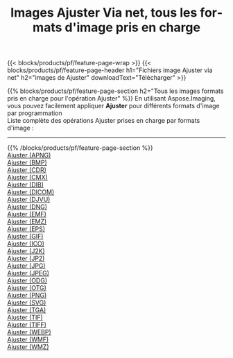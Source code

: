 ﻿---
title: Images Ajuster Via net, tous les formats d'image pris en charge 
weight: 3920
url: /fr/net/adjust 
lang: fr
langdirlevel: 2
locales: zh-hans,ja,it,ru,de,es,fr,nl,id,lt,pl,pt,vi,tr,ko,zh-hant,ar,hi,th,sv,cs,uk,he
description: En utilisant Aspose.Imaging, vous pouvez facilement Ajuster images Via net
---

{{< blocks/products/pf/feature-page-wrap >}}
{{< blocks/products/pf/feature-page-header h1="Fichiers image Ajuster via net" h2="images de Ajuster" downloadText="Télécharger" >}}


{{% blocks/products/pf/feature-page-section  h2="Tous les images formats pris en charge pour l'opération Ajuster" %}}
En utilisant Aspose.Imaging, vous pouvez facilement appliquer **Ajuster** pour différents formats d'image par programmation
<br/>
Liste complète des opérations Ajuster prises en charge par formats d'image :
<hr/>
{{% /blocks/products/pf/feature-page-section %}}
<div class="container-fluid productfamilypage bg-gray">
    <div class="convertypes bg-gray agp-content section">
        <div class="container">
		<div class="row other-converters">
		    <div class='col-md-2 other-converter remove-lp remove-rp'><a href="/imaging/fr/net/adjust/apng" >Ajuster (APNG)</a></div><div class='col-md-2 other-converter remove-lp remove-rp'><a href="/imaging/fr/net/adjust/bmp" >Ajuster (BMP)</a></div><div class='col-md-2 other-converter remove-lp remove-rp'><a href="/imaging/fr/net/adjust/cdr" >Ajuster (CDR)</a></div><div class='col-md-2 other-converter remove-lp remove-rp'><a href="/imaging/fr/net/adjust/cmx" >Ajuster (CMX)</a></div><div class='col-md-2 other-converter remove-lp remove-rp'><a href="/imaging/fr/net/adjust/dib" >Ajuster (DIB)</a></div><div class='col-md-2 other-converter remove-lp remove-rp'><a href="/imaging/fr/net/adjust/dicom" >Ajuster (DICOM)</a></div><div class='col-md-2 other-converter remove-lp remove-rp'><a href="/imaging/fr/net/adjust/djvu" >Ajuster (DJVU)</a></div><div class='col-md-2 other-converter remove-lp remove-rp'><a href="/imaging/fr/net/adjust/dng" >Ajuster (DNG)</a></div><div class='col-md-2 other-converter remove-lp remove-rp'><a href="/imaging/fr/net/adjust/emf" >Ajuster (EMF)</a></div><div class='col-md-2 other-converter remove-lp remove-rp'><a href="/imaging/fr/net/adjust/emz" >Ajuster (EMZ)</a></div><div class='col-md-2 other-converter remove-lp remove-rp'><a href="/imaging/fr/net/adjust/eps" >Ajuster (EPS)</a></div><div class='col-md-2 other-converter remove-lp remove-rp'><a href="/imaging/fr/net/adjust/gif" >Ajuster (GIF)</a></div><div class='col-md-2 other-converter remove-lp remove-rp'><a href="/imaging/fr/net/adjust/ico" >Ajuster (ICO)</a></div><div class='col-md-2 other-converter remove-lp remove-rp'><a href="/imaging/fr/net/adjust/j2k" >Ajuster (J2K)</a></div><div class='col-md-2 other-converter remove-lp remove-rp'><a href="/imaging/fr/net/adjust/jp2" >Ajuster (JP2)</a></div><div class='col-md-2 other-converter remove-lp remove-rp'><a href="/imaging/fr/net/adjust/jpg" >Ajuster (JPG)</a></div><div class='col-md-2 other-converter remove-lp remove-rp'><a href="/imaging/fr/net/adjust/jpeg" >Ajuster (JPEG)</a></div><div class='col-md-2 other-converter remove-lp remove-rp'><a href="/imaging/fr/net/adjust/odg" >Ajuster (ODG)</a></div><div class='col-md-2 other-converter remove-lp remove-rp'><a href="/imaging/fr/net/adjust/otg" >Ajuster (OTG)</a></div><div class='col-md-2 other-converter remove-lp remove-rp'><a href="/imaging/fr/net/adjust/png" >Ajuster (PNG)</a></div><div class='col-md-2 other-converter remove-lp remove-rp'><a href="/imaging/fr/net/adjust/svg" >Ajuster (SVG)</a></div><div class='col-md-2 other-converter remove-lp remove-rp'><a href="/imaging/fr/net/adjust/tga" >Ajuster (TGA)</a></div><div class='col-md-2 other-converter remove-lp remove-rp'><a href="/imaging/fr/net/adjust/tif" >Ajuster (TIF)</a></div><div class='col-md-2 other-converter remove-lp remove-rp'><a href="/imaging/fr/net/adjust/tiff" >Ajuster (TIFF)</a></div><div class='col-md-2 other-converter remove-lp remove-rp'><a href="/imaging/fr/net/adjust/webp" >Ajuster (WEBP)</a></div><div class='col-md-2 other-converter remove-lp remove-rp'><a href="/imaging/fr/net/adjust/wmf" >Ajuster (WMF)</a></div><div class='col-md-2 other-converter remove-lp remove-rp'><a href="/imaging/fr/net/adjust/wmz" >Ajuster (WMZ)</a></div>
                </div>
        </div>
    </div>
</div>
<br/>
